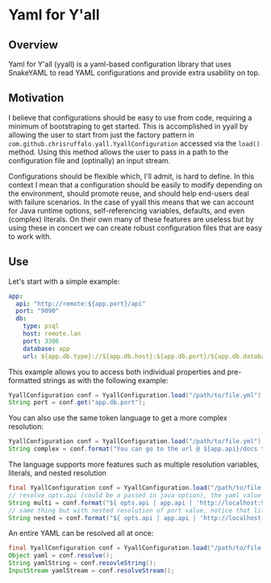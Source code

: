 # Yaml for Y'all

## Overview
Yaml for Y'all (yyall) is a yaml-based configuration library that uses SnakeYAML to read YAML configurations and provide extra usability on top.

## Motivation
I believe that configurations should be easy to use from code, requiring a minimum of bootstraping to get started. This is accomplished in yyall 
by allowing the user to start from just the factory pattern in `com.github.chrisruffalo.yall.YyallConfiguration` accessed via the `load()` method. 
Using this method allows the user to pass in a path to the configuration file and (optinally) an input stream.

Configurations should be flexible which, I'll admit, is hard to define. In this context I mean that a configuration should be easily to modify depending
on the environment, should promote reuse, and should help end-users deal with failure scenarios. In the case of yyall this means that we can account
for Java runtime options, self-referencing variables, defaults, and even (complex) literals. On their own many of these features are useless but 
by using these in concert we can create robust configuration files that are easy to work with.

## Use
Let's start with a simple example:
```yaml
app:
  api: "http://remote:${app.port}/api"
  port: "9090"
  db:
    type: psql
    host: remote.lan
    port: 3306
    database: app
    url: ${app.db.type}://${app.db.host}:${app.db.port}/${app.db.database}
```

This example allows you to access both individual properties and pre-formatted strings as with the following example:
```java
YyallConfiguration conf = YyallConfiguration.load("/path/to/file.yml");
String port = conf.get("app.db.port");
```

You can also use the same token language to get a more complex resolution:
```java
YyallConfiguration conf = YyallConfiguration.load("/path/to/file.yml");
String complex = conf.format("You can go to the url @ ${app.api}/docs to see the API documents")
```

The language supports more features such as multiple resolution variables, literals, and nested resolution
```java
final YyallConfiguration conf = YyallConfiguration.load("/path/to/file.yml");
// resolve opts.api (could be a passed in java option), the yaml value app.api, or use the default localhost value
String multi = conf.format("${ opts.api | app.api | 'http://localhost:9090/api' }")
// same thing but with nested resolution of port value, notice that literals **always** go in quotes
String nested = conf.format("${ opts.api | app.api | 'http://localhost:${app.port | '9090'}/api' }")
```

An entire YAML can be resolved all at once:
```java
final YyallConfiguration conf = YyallConfiguration.load("/path/to/file.yml");
Object yaml = conf.resolve();
String yamlString = conf.resovleString();
InputStream yamlStream = conf.resolveStream();
```
